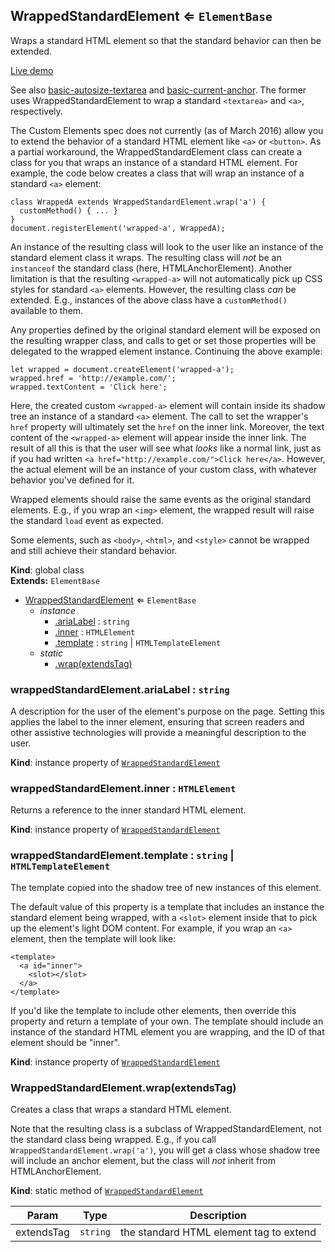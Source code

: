 <a name="WrappedStandardElement"></a>
## WrappedStandardElement ⇐ <code>ElementBase</code>
Wraps a standard HTML element so that the standard behavior can then be
extended.

[Live demo](http://basicwebcomponents.org/basic-web-components/packages/basic-wrapped-standard-element/)

See also [basic-autosize-textarea](../basic-autosize-textarea) and
[basic-current-anchor](../basic-current-anchor). The former uses
WrappedStandardElement to wrap a standard `<textarea>` and `<a>`,
respectively.

The Custom Elements spec does not currently (as of March 2016) allow you to
extend the behavior of a standard HTML element like `<a>` or `<button>`.
As a partial workaround, the WrappedStandardElement class can create a class
for you that wraps an instance of a standard HTML element. For example, the
code below creates a class that will wrap an instance of a standard `<a>`
element:

    class WrappedA extends WrappedStandardElement.wrap('a') {
      customMethod() { ... }
    }
    document.registerElement('wrapped-a', WrappedA);

An instance of the resulting class will look to the user like an instance of
the standard element class it wraps. The resulting class will *not* be an
`instanceof` the standard class (here, HTMLAnchorElement). Another limitation
is that the resulting `<wrapped-a>` will not automatically pick up CSS styles
for standard `<a>` elements. However, the resulting class *can* be extended.
E.g., instances of the above class have a `customMethod()` available to them.

Any properties defined by the original standard element will be exposed on
the resulting wrapper class, and calls to get or set those properties will be
delegated to the wrapped element instance. Continuing the above example:

    let wrapped = document.createElement('wrapped-a');
    wrapped.href = 'http://example.com/';
    wrapped.textContent = 'Click here';

Here, the created custom `<wrapped-a>` element will contain inside its
shadow tree an instance of a standard `<a>` element. The call to set the
wrapper's `href` property will ultimately set the `href` on the inner link.
Moreover, the text content of the `<wrapped-a>` element will appear inside
the inner link. The result of all this is that the user will see what *looks*
like a normal link, just as if you had written
`<a href="http://example.com/">Click here</a>`. However, the actual element
will be an instance of your custom class, with whatever behavior you've
defined for it.

Wrapped elements should raise the same events as the original standard
elements. E.g., if you wrap an `<img>` element, the wrapped result will raise
the standard `load` event as expected.

Some elements, such as `<body>`, `<html>`, and `<style>` cannot be wrapped
and still achieve their standard behavior.

**Kind**: global class  
**Extends:** <code>ElementBase</code>  

* [WrappedStandardElement](#WrappedStandardElement) ⇐ <code>ElementBase</code>
    * _instance_
        * [.ariaLabel](#WrappedStandardElement+ariaLabel) : <code>string</code>
        * [.inner](#WrappedStandardElement+inner) : <code>HTMLElement</code>
        * [.template](#WrappedStandardElement+template) : <code>string</code> &#124; <code>HTMLTemplateElement</code>
    * _static_
        * [.wrap(extendsTag)](#WrappedStandardElement.wrap)

<a name="WrappedStandardElement+ariaLabel"></a>
### wrappedStandardElement.ariaLabel : <code>string</code>
A description for the user of the element's purpose on the page. Setting
this applies the label to the inner element, ensuring that screen readers
and other assistive technologies will provide a meaningful description to
the user.

**Kind**: instance property of <code>[WrappedStandardElement](#WrappedStandardElement)</code>  
<a name="WrappedStandardElement+inner"></a>
### wrappedStandardElement.inner : <code>HTMLElement</code>
Returns a reference to the inner standard HTML element.

**Kind**: instance property of <code>[WrappedStandardElement](#WrappedStandardElement)</code>  
<a name="WrappedStandardElement+template"></a>
### wrappedStandardElement.template : <code>string</code> &#124; <code>HTMLTemplateElement</code>
The template copied into the shadow tree of new instances of this element.

The default value of this property is a template that includes an instance
the standard element being wrapped, with a `<slot>` element inside that
to pick up the element's light DOM content. For example, if you wrap an
`<a>` element, then the template will look like:

    <template>
      <a id="inner">
        <slot></slot>
      </a>
    </template>

If you'd like the template to include other elements, then override this
property and return a template of your own. The template should include an
instance of the standard HTML element you are wrapping, and the ID of that
element should be "inner".

**Kind**: instance property of <code>[WrappedStandardElement](#WrappedStandardElement)</code>  
<a name="WrappedStandardElement.wrap"></a>
### WrappedStandardElement.wrap(extendsTag)
Creates a class that wraps a standard HTML element.

Note that the resulting class is a subclass of WrappedStandardElement, not
the standard class being wrapped. E.g., if you call
`WrappedStandardElement.wrap('a')`, you will get a class whose shadow tree
will include an anchor element, but the class will *not* inherit from
HTMLAnchorElement.

**Kind**: static method of <code>[WrappedStandardElement](#WrappedStandardElement)</code>  

| Param | Type | Description |
| --- | --- | --- |
| extendsTag | <code>string</code> | the standard HTML element tag to extend |

